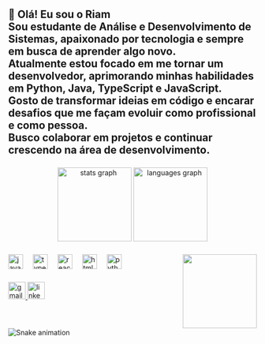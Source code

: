  
<h2 align="left">👋 Olá! Eu sou o Riam<br>Sou estudante de Análise e Desenvolvimento de Sistemas, apaixonado por tecnologia e sempre em busca de aprender algo novo.  <br>Atualmente estou focado em me tornar um desenvolvedor, aprimorando minhas habilidades em Python, Java, TypeScript e JavaScript.<br>Gosto de transformar ideias em código e encarar desafios que me façam evoluir como profissional e como pessoa.  <br>Busco colaborar em projetos e continuar crescendo na área de desenvolvimento.</h2>

###

<div align="center">
  <img src="https://github-readme-stats.vercel.app/api?username=RiamTeodoro&show_icons=true&theme=dracula&hide_border=false&count_private=true&include_all_commits=true&token=SEU_TOKEN_AQUI" height="150" alt="stats graph" />
  <img src="https://github-readme-stats.vercel.app/api/top-langs?username=RiamTeodoro&locale=en&hide_title=false&layout=compact&card_width=320&langs_count=5&theme=dracula&hide_border=false" height="150" alt="languages graph" />
</div>

###

<img align="right" height="150" src="https://media1.giphy.com/media/v1.Y2lkPTc5MGI3NjExeGoyMjc3ZW5xeTBkdnh1dmltem0wdHh0Ymduem41bTBlMWphcnB0eCZlcD12MV9pbnRlcm5hbF9naWZfYnlfaWQmY3Q9Zw/OLPQ6z2hlHmwFc4Hso/giphy.gif"  />

###

<div align="left">
  <img src="https://cdn.jsdelivr.net/gh/devicons/devicon/icons/javascript/javascript-original.svg" height="30" alt="javascript logo"  />
  <img width="12" />
  <img src="https://cdn.jsdelivr.net/gh/devicons/devicon/icons/typescript/typescript-original.svg" height="30" alt="typescript logo"  />
  <img width="12" />
  <img src="https://cdn.jsdelivr.net/gh/devicons/devicon/icons/react/react-original.svg" height="30" alt="react logo"  />
  <img width="12" />
  <img src="https://cdn.jsdelivr.net/gh/devicons/devicon/icons/html5/html5-original.svg" height="30" alt="html5 logo"  />
  <img width="12" />
  <img src="https://cdn.jsdelivr.net/gh/devicons/devicon/icons/python/python-original.svg" height="30" alt="python logo"  />
</div>

###

<div align="left">
  <a href="riamsteodoro@gmail.com" target="_blank">
    <img src="https://img.shields.io/static/v1?message=Gmail&logo=gmail&label=&color=D14836&logoColor=white&labelColor=&style=for-the-badge" height="35" alt="gmail logo"  />
  </a>
  <a href="www.linkedin.com/in/riam-teodoro" target="_blank">
    <img src="https://img.shields.io/static/v1?message=LinkedIn&logo=linkedin&label=&color=0077B5&logoColor=white&labelColor=&style=for-the-badge" height="35" alt="linkedin logo"  />
  </a>
</div>

###

<br clear="both">

 <img src="https://raw.githubusercontent.com/RiamTeodoro/RiamTeodoro/output/snake.svgtheme: github-dark" alt="Snake animation" />

###

